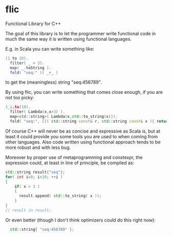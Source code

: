 # flic
Functional Library for C++

The goal of this library is to let the programmer write functional code in much the same way it is written using functional languages.

E.g. in Scala you can write something like:

```scala
(1 to 10).
  filter( _ > 3).
  map( _.toString ).
  fold( "seq:" )( _+_ )
```

to get the (meaningless) string "seq:456789".

By using flic, you can write something that comes close enough, if you are not too picky:

```c++
1_i.to(10).
  filter( Lambda(x,x>3) ).
  map<std::string>( Lambda(x,std::to_string(x))).
  fold( "seq:", []( std::string const& r, std::string const& x ){ return r+x; } );
```

Of course C++ will never be as concise and expressive as Scala is, but at least it could provide you some tools you are used to when coming from other languages. Also code written using functional approach tends to be more robust and with less bug.

Moreover by proper use of metaprogramming and constexpr, the expression could, at least in line of principle, be compiled as:

```c++
std::string result{"seq"};
for( int i=0; i<10; ++i )
{
    if( x > 3 )
    {
      result.append( std::to_string( x ));
    }
}
// result in result;
```

Or even better (though I don't think optimizers could do this right now):
```c++
  std::string{ "seq:456789" };
```
